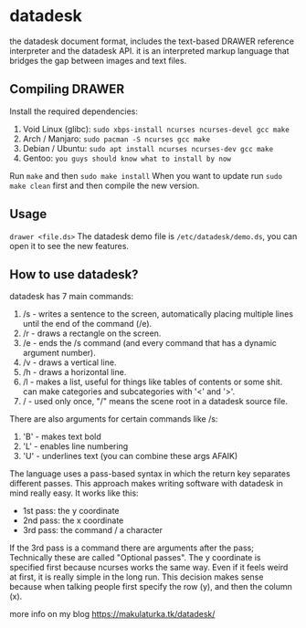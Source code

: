 # datadesk
the datadesk document format, includes the text-based DRAWER reference interpreter and the datadesk API.
it is an interpreted markup language that bridges the gap between images and text files.

## Compiling DRAWER

Install the required dependencies:
1. Void Linux (glibc): `sudo xbps-install ncurses ncurses-devel gcc make`
2. Arch / Manjaro:     `sudo pacman -S ncurses gcc make`
3. Debian / Ubuntu:    `sudo apt install ncurses ncurses-dev gcc make`
4. Gentoo:             `you guys should know what to install by now`

Run `make` and then `sudo make install`
When you want to update run `sudo make clean` first and then compile the new version.

## Usage

`drawer <file.ds>`
The datadesk demo file is `/etc/datadesk/demo.ds`, you can open it to see the new features.

## How to use datadesk?

datadesk has 7 main commands:

1. /s - writes a sentence to the screen, automatically placing multiple lines until the end of the command (/e).
2. /r - draws a rectangle on the screen.
3. /e - ends the /s command (and every command that has a dynamic argument number).
4. /v - draws a vertical line.
5. /h - draws a horizontal line.
6. /l - makes a list, useful for things like tables of contents or some shit. can make categories and subcategories with '<' and '>'.
7. /  - used only once, "/" means the scene root in a datadesk source file.

There are also arguments for certain commands like /s:

1. 'B' - makes text bold
2. 'L' - enables line numbering
3. 'U' - underlines text
(you can combine these args AFAIK)

The language uses a pass-based syntax in which the return key separates different passes.
This approach makes writing software with datadesk in mind really easy.
It works like this:

- 1st pass: the y coordinate
- 2nd pass: the x coordinate
- 3rd pass: the command / a character

If the 3rd pass is a command there are arguments after the pass; Technically these are called "Optional passes".
The y coordinate is specified first because ncurses works the same way.
Even if it feels weird at first, it is really simple in the long run.
This decision makes sense because when talking people first specify the row (y), and then the column (x).

more info on my blog https://makulaturka.tk/datadesk/
